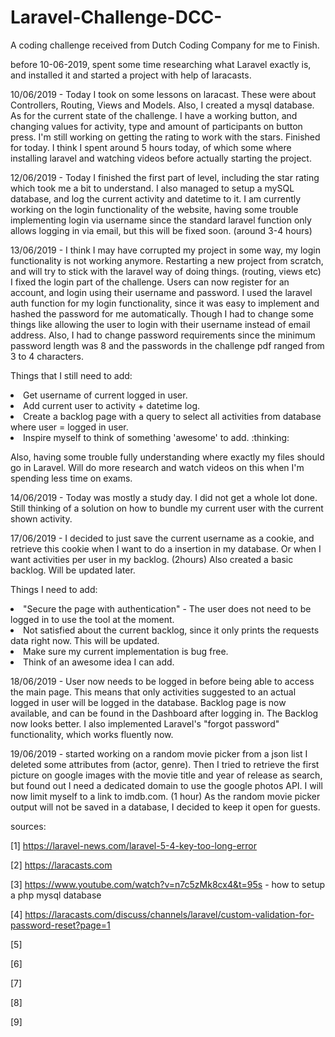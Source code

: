 # Laravel-Challenge-DCC-
A coding challenge received from Dutch Coding Company for me to Finish.

before 10-06-2019, spent some time researching what Laravel exactly is, and installed it and started a project with help of laracasts.

10/06/2019 - Today I took on some lessons on laracast. These were about Controllers, Routing, Views and Models. Also, I created a mysql database.
As for the current state of the challenge. I have a working button, and changing values for activity, type and amount of participants on button press. I'm still working on getting the rating to work with the stars. Finished for today. I think I spent around 5 hours today, of which some where installing laravel and watching videos before actually starting the project.

12/06/2019 - Today I finished the first part of level, including the star rating which took me a bit to understand. I also managed to setup a mySQL database, and log the current activity and datetime to it. I am currently working on the login functionality of the website, having some trouble implementing login via username since the standard laravel function only allows logging in via email, but this will be fixed soon. (around 3-4 hours)

13/06/2019 - I think I may have corrupted my project in some way, my login functionality is not working anymore. Restarting a new project from scratch, and will try to stick with the laravel way of doing things. (routing, views etc)
I fixed the login part of the challenge. Users can now register for an account, and login using their username and password. I used the laravel auth function for my login functionality, since it was easy to implement and hashed the password for me automatically. Though I had to change some things like allowing the user to login with their username instead of email address. Also, I had to change password requirements since the minimum password length was 8 and the passwords in the challenge pdf ranged from 3 to 4 characters.

Things that I still need to add:

<li>Get username of current logged in user.</li>
<li>Add current user to activity + datetime log.</li>
<li>Create a backlog page with a query to select all activities from database where user = logged in user.</li>
<li>Inspire myself to think of something 'awesome' to add. :thinking:</li>

Also, having some trouble fully understanding where exactly my files should go in Laravel. Will do more research and watch videos on this when I'm spending less time on exams.

14/06/2019 - Today was mostly a study day. I did not get a whole lot done. Still thinking of a solution on how to bundle my current user with the current shown activity.

17/06/2019 - I decided to just save the current username as a cookie, and retrieve this cookie when I want to do a insertion in my database. Or when I want activities per user in my backlog. (2hours)
Also created a basic backlog. Will be updated later.

Things I need to add:

<li>"Secure the page with authentication" - The user does not need to be logged in to use the tool at the moment.</li>
<li>Not satisfied about the current backlog, since it only prints the requests data right now. This will be updated.</li>
<li>Make sure my current implementation is bug free.</li>
<li>Think of an awesome idea I can add.</li>

18/06/2019 - User now needs to be logged in before being able to access the main page. This means that only activities suggested to an actual logged in user will be logged in the database. Backlog page is now available, and can be found in the Dashboard after logging in.
The Backlog now looks better. I also implemented Laravel's "forgot password" functionality, which works fluently now.

19/06/2019 - started working on a random movie picker from a json list I deleted some attributes from (actor, genre). Then I tried to retrieve the first picture on google images with the movie title and year of release as search, but found out I need a dedicated domain to use the google photos API. I will now limit myself to a link to imdb.com. (1 hour)
As the random movie picker output will not be saved in a database, I decided to keep it open for guests.

sources:

[1] https://laravel-news.com/laravel-5-4-key-too-long-error

[2] https://laracasts.com

[3] https://www.youtube.com/watch?v=n7c5zMk8cx4&t=95s - how to setup a php mysql database

[4] https://laracasts.com/discuss/channels/laravel/custom-validation-for-password-reset?page=1

[5]

[6]

[7]

[8]

[9]
